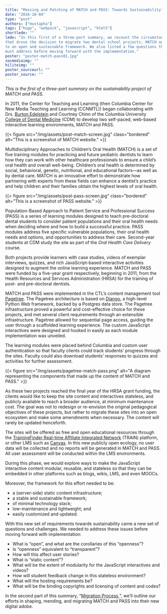 ```yaml
---
title: "Massing and Patching of MATCH and PASS: Towards Sustainability"
date: "2016-10-04"
type: "post"
authors: ["mustapha"]
tags: ["hugo", "webpack", "javascript", "html5"]
shortlede: ""
lede: "In this first of a three-part summary, we recount the circumstances
that drove the decision to migrate two dental school projects, MATCH and PASS,
to an open and sustainable framework. We also listed a few questions that we
must address before moving forward with the implementation."
poster: "poster-match-pass01.jpg"
socmediaimg: ""
hiliteimg: ""
poster_sourceurl: ""
poster_source: ""
---
```


*This is the first of a three-part summary on the sustainability project of MATCH and PASS.*

In 2011, the Center for Teaching and Learning (then Columbia Center for New
Media Teaching and Learning (CCNMTL)) began collaborating with Drs.
[Burton Edelstein](https://www.dental.columbia.edu/profiles/burton-l-edelstein-mph)
and Courtney Chinn of the Columbia University
[College of Dental Medicine](http://dental.columbia.edu)
(CDM) to develop two self-paced, web-based interactive learning environments,
MATCH and PASS.

{{< figure
    src="/img/assets/post-match-screen.jpg"
    class="bordered"
    alt="This is a screenshot of MATCH website." >}}

Multidisciplinary Approaches to Children’s Oral Health (MATCH) is a set of five
training modules for practicing and future pediatric dentists to learn how they
can work with other healthcare professionals to ensure a child’s oral health
and overall well-being. Children’s oral health is determined by social,
behavioral, genetic, nutritional, and educational factors—as well as by dental
care. MATCH is an innovative effort to demonstrate how partnering with experts
from these fields can enhance a dentist’s practice and help children and their
families obtain the highest levels of oral health.

{{< figure
    src="/img/assets/post-pass-screen.jpg"
    class="bordered"
    alt="This is a screenshot of PASS website." >}}

Population-Based Approach to Patient Service and Professional Success (PASS) is
a series of learning modules designed to teach pre-doctoral dental students to
consider patient populations and their oral health needs when deciding where
and how to build a successful practice. PASS modules address five specific
vulnerable populations, their oral health needs and options, and opportunities
to address their care. Second-year students at CDM study the site as part of
the *Oral Health Care Delivery* course.

Both projects provide learners with case studies, videos of exemplar
interviews, quizzes, and rich JavaScript-based interactive activities designed
to augment the online learning experience. MATCH and PASS were funded by a
five-year grant respectively, beginning in 2011, from the Health Resources and
Services Administration (HRSA) for the training of post- and pre-doctoral
dentists.

MATCH and PASS were implemented in the CTL’s content management tool
[Pagetree](https://github.com/ccnmtl/django-pagetree).
The Pagetree architecture is based on
[Django](https://www.djangoproject.com),
a high-level Python Web framework, backed by a Postgres data store. The
Pagetree infrastructure proved a powerful and cost-effective choice for these
projects, and met several client requirements through an extensible
infrastructure. Pagetree allowed for sequential page access, guiding the user
through a scaffolded learning experience. The custom JavaScript interactives
were designed and hooked in easily as each module implementation was unveiled.

The learning modules were placed behind Columbia and custom user authentication
so that faculty clients could track students’ progress through the sites.
Faculty could also download students’ responses to quizzes and activities
for further assessment.

{{< figure
    src="/img/assets/pagetree-match-pass.png"
    alt="A diagram representing the components that made up the content of MATCH and PASS." >}}

As these two projects reached the final year of the HRSA grant funding, the
clients would like to keep the site content and interactives stateless, and
publicly available to reach a broader audience, at minimum maintenance cost.
The goal was not to redesign or re-envision the original pedagogical objectives
of these projects, but rather to migrate these sites into an open ecosystem and
make some amendments when necessary. The content will rarely be updated henceforth.

The sites will be offered as free and open educational resources through the
[TrainingFinder Real-time Affiliate Integrated Network](https://www.train.org) 
(TRAIN) platform, or other LMS such as
[Canvas](https://www.canvaslms.com).
In this new publicly open ecology, no user data will be collected and no reports
will be generated in MATCH and PASS. All user assessment will be conducted
within the LMS environments.

During this phase, we would explore ways to make the JavaScript interactive
content modular, reusable, and stateless so that they can be embedded in other
platforms such as blogs, wikis, LMS, and even MOOCs.

Moreover, the framework for this effort needed to be:

* a (server-side) static content infrastructure;
* a stable and sustainable framework;
* of minimal technology stack;
* low-maintenance and lightweight; and 
* easily customized and updated.

With this new set of requirements towards sustainability came a new set of
questions and challenges. We needed to address these issues before moving
forward with implementation:

* What is “open”, and what are the corollaries of this “openness”?
* Is “openness” equivalent to “transparent”?
* How will this affect user stories?
* What is “static content”?
* What will be the extent of modularity for the JavaScript interactives and videos?
* How will student feedback change in this stateless environment?
* What will the hosting requirements be?
* What will be the binding copyrights and licensing of content and codes?

In the second part of this summary,
“[Migration Process ](/articles/match-pass-migration-02/)”,
we’ll outline our efforts in shaping, mending, and migrating MATCH and PASS into
their new digital adobe.